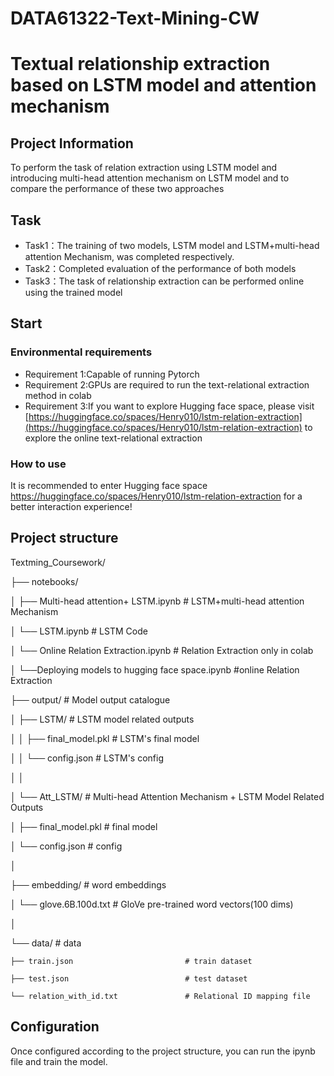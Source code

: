 # DATA61322-Text-Mining-CW







# Textual relationship extraction based on LSTM model and attention mechanism

## Project Information

To perform the task of relation extraction using LSTM model and introducing multi-head attention mechanism on LSTM model and to compare the performance of these two approaches

## Task

* Task1：The training of two models, LSTM model and LSTM+multi-head attention Mechanism, was completed respectively.
* Task2：Completed evaluation of the performance of both models
* Task3：The task of relationship extraction can be performed online using the trained model

## Start

### Environmental requirements

* Requirement 1:Capable of running Pytorch
* Requirement 2:GPUs are required to run the text-relational extraction method in colab
* Requirement 3:If you want to explore Hugging face space, please visit [https://huggingface.co/spaces/Henry010/lstm-relation-extraction](https://huggingface.co/spaces/Henry010/lstm-relation-extraction) to explore the online text-relational extraction

### How to use

It is recommended to enter Hugging face space https://huggingface.co/spaces/Henry010/lstm-relation-extraction for a better interaction experience!

## Project structure

Textming_Coursework/

├── notebooks/

│   ├── Multi-head attention+ LSTM.ipynb     # LSTM+multi-head attention Mechanism

│   └── LSTM.ipynb                           # LSTM Code

│   └── Online Relation Extraction.ipynb # Relation Extraction only in colab

│   └──Deploying models to hugging face space.ipynb #online Relation Extraction

├── output/                                  # Model output catalogue

│   ├── LSTM/                               # LSTM model related outputs

│   │   ├── final_model.pkl                 # LSTM's final model

│   │   └── config.json                     # LSTM's config

│   │

│   └── Att_LSTM/                           # Multi-head Attention Mechanism + LSTM Model Related Outputs

│       ├── final_model.pkl                 # final model

│       └── config.json                     # config

│

├── embedding/                              # word embeddings

│   └── glove.6B.100d.txt                  # GloVe pre-trained word vectors(100 dims)

│

└── data/                                   # data

    ├── train.json                         # train dataset

    ├── test.json                          # test dataset

    └── relation_with_id.txt               # Relational ID mapping file

## Configuration

Once configured according to the project structure, you can run the ipynb file and train the model.
